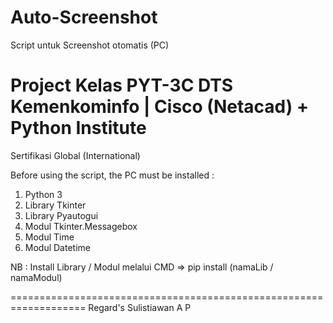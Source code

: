 # Auto-Screenshot
Script untuk Screenshot otomatis (PC)

Project Kelas PYT-3C DTS Kemenkominfo | Cisco (Netacad) + Python Institute
===================================================================
Sertifikasi Global (International)

Before using the script, the PC must be installed :
1. Python 3
2. Library Tkinter
3. Library Pyautogui
4. Modul Tkinter.Messagebox
5. Modul Time
6. Modul Datetime

NB : Install Library / Modul melalui CMD => pip install (namaLib / namaModul)

===================================================================
Regard's
Sulistiawan A P